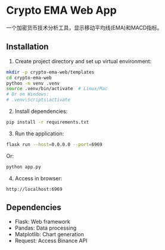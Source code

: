 # Crypto EMA Web App

一个加密货币技术分析工具，显示移动平均线(EMA)和MACD指标。


## Installation

1. Create project directory and set up virtual environment:

```bash
mkdir -p crypto-ema-web/templates
cd crypto-ema-web
python -m venv .venv
source .venv/bin/activate  # Linux/Mac
# Or on Windows:
# .venv\Scripts\activate
```

2. Install dependencies:

```bash
pip install -r requirements.txt
```

3. Run the application:

```bash
flask run --host=0.0.0.0 --port=6969
```

Or:

```bash
python app.py
```

4. Access in browser:

```
http://localhost:6969
```

## Dependencies

- Flask: Web framework
- Pandas: Data processing
- Matplotlib: Chart generation
- Request: Access Binance API